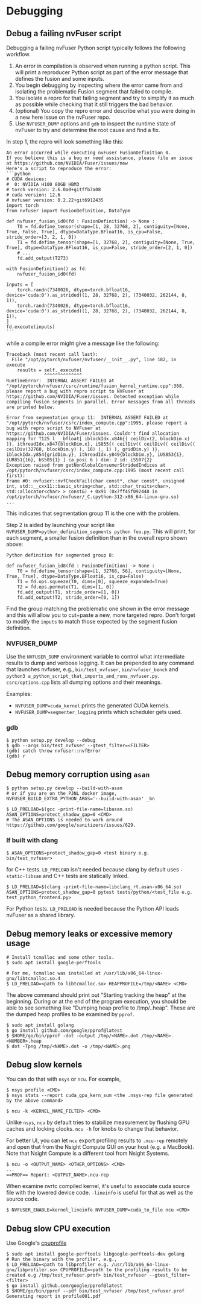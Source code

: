 <!--
 * SPDX-FileCopyrightText: Copyright (c) 2025-present NVIDIA CORPORATION & AFFILIATES.
 * All rights reserved.
 * SPDX-License-Identifier: BSD-3-Clause
-->

# Debugging

## Debug a failing nvFuser script

Debugging a failing nvFuser Python script typically follows the following workflow.

1. An error in compilation is observed when running a python script. This will print a reproducer Python script as part of the error message that defines the fusion and some inputs.
3. You begin debugging by inspecting where the error came from and isolating the problematic Fusion segment that failed to compile.
4. You isolate a repro for that failing segment and try to simplify it as much as possible while checking that it still triggers the bad behavior.
2. (optional) You copy the repro error and describe what you were doing in a new here issue on the nvFuser repo.
5. Use `NVFUSER_DUMP` options and `gdb` to inspect the runtime state of nvFuser to try and determine the root cause and find a fix.

In step 1, the repro will look something like this:
````
An error occurred while executing nvFuser FusionDefinition 0.
If you believe this is a bug or need assistance, please file an issue at https://github.com/NVIDIA/Fuser/issues/new
Here's a script to reproduce the error:
```python
# CUDA devices:
#  0: NVIDIA H100 80GB HBM3
# torch version: 2.6.0a0+gitffb7a08
# cuda version: 12.6
# nvfuser version: 0.2.22+git6912435
import torch
from nvfuser import FusionDefinition, DataType

def nvfuser_fusion_id0(fd : FusionDefinition) -> None :
    T0 = fd.define_tensor(shape=[1, 28, 32768, 2], contiguity=[None, True, False, True], dtype=DataType.BFloat16, is_cpu=False, stride_order=[3, 2, 1, 0])
    T1 = fd.define_tensor(shape=[1, 32768, 2], contiguity=[None, True, True], dtype=DataType.BFloat16, is_cpu=False, stride_order=[2, 1, 0])
    # ...
    fd.add_output(T273)

with FusionDefinition() as fd:
    nvfuser_fusion_id0(fd)

inputs = [
    torch.randn(7340026, dtype=torch.bfloat16, device='cuda:0').as_strided((1, 28, 32768, 2), (7340032, 262144, 8, 1)),
    torch.randn(7340026, dtype=torch.bfloat16, device='cuda:0').as_strided((1, 28, 32768, 2), (7340032, 262144, 8, 1)),
]
fd.execute(inputs)
```
````
while a compile error might give a message like the following:
```
Traceback (most recent call last):
  File "/opt/pytorch/nvfuser/nvfuser/__init__.py", line 182, in execute
    results = self._execute(
              ^^^^^^^^^^^^^^
RuntimeError:  INTERNAL ASSERT FAILED at "/opt/pytorch/nvfuser/csrc/runtime/fusion_kernel_runtime.cpp":368, please report a bug with repro script to NVFuser at https://github.com/NVIDIA/Fuser/issues. Detected exception while compiling fusion segments in parallel. Error messages from all threads are printed below.

Error from segmentation group 11:  INTERNAL ASSERT FAILED at "/opt/pytorch/nvfuser/csrc/index_compute.cpp":1995, please report a bug with repro script to NVFuser at https://github.com/NVIDIA/Fuser/issues. Couldn't find allocation mapping for T125_l___bfloat[ iblockIdx.x846{( ceilDiv(2, blockDim.x) )}, ithreadIdx.x847{blockDim.x}, iS855{( ceilDiv(( ceilDiv(( ceilDiv(( ceilDiv(32768, blockDim.y) ), 16) ), 1) ), gridDim.y) )}, iblockIdx.y854{gridDim.y}, ithreadIdx.y849{blockDim.y}, iUS853{1}, iUR851{16}, bS505{1} ] ca_pos( 6 ) dim: 2 id: iS507{2}
Exception raised from getNonGlobalConsumerStridedIndices at /opt/pytorch/nvfuser/csrc/index_compute.cpp:1995 (most recent call first):
frame #0: nvfuser::nvfCheckFail(char const*, char const*, unsigned int, std::__cxx11::basic_string<char, std::char_traits<char>, std::allocator<char> > const&) + 0x91 (0x7ff45f092448 in /opt/pytorch/nvfuser/nvfuser/_C.cpython-312-x86_64-linux-gnu.so)
...
```
This indicates that segmentation group 11 is the one with the problem.

Step 2 is aided by launching your script like `NVFUSER_DUMP=python_definition_segments python foo.py`. This will print, for each segment, a smaller fusion definition than in the overall repro shown above:
```
Python definition for segmented group 8:

def nvfuser_fusion_id8(fd : FusionDefinition) -> None :
    T0 = fd.define_tensor(shape=[1, 32768, 56], contiguity=[None, True, True], dtype=DataType.BFloat16, is_cpu=False)
    T1 = fd.ops.squeeze(T0, dims=[0], squeeze_expanded=True)
    T2 = fd.ops.permute(T1, dims=[1, 0])
    fd.add_output(T1, stride_order=[1, 0])
    fd.add_output(T2, stride_order=[0, 1])
```
Find the group matching the problematic one shown in the error message and this will allow you to cut+paste a new, more targeted repro. Don't forget to modify the `inputs` to match those expected by the segment fusion definition.

### NVFUSER_DUMP

Use the `NVFUSER_DUMP` environment variable to control what intermediate results
to dump and verbose logging. It can be prepended to any command that launches
nvfuser, e.g., `bin/test_nvfuser`, `bin/nvfuser_bench` and `python3
a_python_script_that_imports_and_runs_nvfuser.py`.
`csrc/options.cpp` lists all dumping options and their meanings.

Examples:
* `NVFUSER_DUMP=cuda_kernel` prints the generated CUDA kernels.
* `NVFUSER_DUMP=segmenter_logging` prints which scheduler gets used.

### gdb

```shell
$ python setup.py develop --debug
$ gdb --args bin/test_nvfuser --gtest_filter=<FILTER>
(gdb) catch throw nvfuser::nvfError
(gdb) r
```

## Debug memory corruption using `asan`

```shell
$ python setup.py develop --build-with-asan
# or if you are on the PJNL docker image, NVFUSER_BUILD_EXTRA_PYTHON_ARGS='--build-with-asan' _bn

$ LD_PRELOAD=$(gcc -print-file-name=libasan.so) ASAN_OPTIONS=protect_shadow_gap=0 <CMD>
# The ASAN_OPTIONS is needed to work around https://github.com/google/sanitizers/issues/629.
```

### If built with clang

```shell
$ ASAN_OPTIONS=protect_shadow_gap=0 <test binary e.g. bin/test_nvfuser>
```
for C++ tests. `LD_PRELOAD` isn't needed because clang by default uses `-static-libsan` and C++ tests are statically linked.

```shell
$ LD_PRELOAD=$(clang -print-file-name=libclang_rt.asan-x86_64.so) ASAN_OPTIONS=protect_shadow_gap=0 pytest tests/python/<test_file e.g. test_python_frontend.py>
```
For Python tests. `LD_PRELOAD` is needed because the Python API loads nvFuser as a shared library.

## Debug memory leaks or excessive memory usage

```shell
# Install tcmalloc and some other tools.
$ sudo apt install google-perftools

# For me, tcmalloc was installed at /usr/lib/x86_64-linux-gnu/libtcmalloc.so.4
$ LD_PRELOAD=<path to libtcmalloc.so> HEAPPROFILE=/tmp/<NAME> <CMD>
```

The above command should print out "Starting tracking the heap" at the beginning. During or at the end of the program execution, you should be able to see something like "Dumping heap profile to /tmp/<NAME>.<NUMBER>.heap". These are the dumped heap profiles to be examined by `pprof`.

```shell
$ sudo apt install golang
$ go install github.com/google/pprof@latest
$ $HOME/go/bin/pprof -dot -output /tmp/<NAME>.dot /tmp/<NAME>.<NUMBER>.heap
$ dot -Tpng /tmp/<NAME>.dot -o /tmp/<NAME>.png
```

## Debug slow kernels

You can do that with `nsys` or `ncu`. For example,

```shell
$ nsys profile <CMD>
$ nsys stats --report cuda_gpu_kern_sum <the .nsys-rep file generated by the above command>
```

```shell
$ ncu -k <KERNEL_NAME_FILTER> <CMD>
```

Unlike `nsys`, `ncu` by default tries to stabilize measurement by flushing GPU caches and locking clocks. `ncu -h` for knobs to change that behavior.

For better UI, you can let `ncu` export profiling results to `.ncu-rep` remotely and open that from the Nsight Compute GUI on your host (e.g. a MacBook). Note that Nsight Compute is a different tool from Nsight Systems.

```shell
$ ncu -o <OUTPUT_NAME> <OTHER_OPTIONS> <CMD>
...
==PROF== Report: <OUTPUT_NAME>.ncu-rep
```

When examine nvrtc compiled kernel, it's useful to associate cuda source file with the lowered device code. `-lineinfo` is useful for that as well as the source code.
```shell
$ NVFUSER_ENABLE=kernel_lineinfo NVFUSER_DUMP=cuda_to_file ncu <CMD>
```

## Debug slow CPU execution

Use Google's [cpuprofile](https://gperftools.github.io/gperftools/cpuprofile.html)

```shell
$ sudo apt install google-perftools libgoogle-perftools-dev golang
# Run the binary with the profiler, e.g.,
$ LD_PRELOAD=<path to libprofiler e.g. /usr/lib/x86_64-linux-gnu/libprofiler.so> CPUPROFILE=<path to the profiling results to be created e.g /tmp/test_nvfuser.prof> bin/test_nvfuser --gtest_filter=<filter>
$ go install github.com/google/pprof@latest
$ $HOME/go/bin/pprof --pdf bin/test_nvfuser /tmp/test_nvfuser.prof
Generating report in profile001.pdf
```
